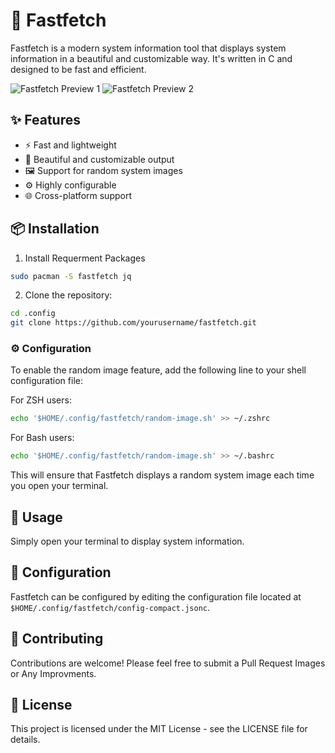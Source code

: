 # 🚀 Fastfetch

Fastfetch is a modern system information tool that displays system information in a beautiful and customizable way. It's written in C and designed to be fast and efficient.

![Fastfetch Preview 1](preview1.png)
![Fastfetch Preview 2](preview2.png)

## ✨ Features

- ⚡ Fast and lightweight
- 🎨 Beautiful and customizable output
- 🖼️ Support for random system images
- ⚙️ Highly configurable
- 🌐 Cross-platform support

## 📦 Installation

1. Install Requerment Packages
```bash
sudo pacman -S fastfetch jq
```

2. Clone the repository:
```bash
cd .config
git clone https://github.com/yourusername/fastfetch.git
```

### ⚙️ Configuration

To enable the random image feature, add the following line to your shell configuration file:

For ZSH users:
```bash
echo '$HOME/.config/fastfetch/random-image.sh' >> ~/.zshrc
```

For Bash users:
```bash
echo '$HOME/.config/fastfetch/random-image.sh' >> ~/.bashrc
```

This will ensure that Fastfetch displays a random system image each time you open your terminal.

## 🚀 Usage

Simply open your terminal to display system information.

## 🔧 Configuration

Fastfetch can be configured by editing the configuration file located at `$HOME/.config/fastfetch/config-compact.jsonc`.

## 🤝 Contributing

Contributions are welcome! Please feel free to submit a Pull Request Images or Any Improvments.

## 📄 License

This project is licensed under the MIT License - see the LICENSE file for details.

